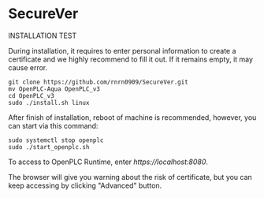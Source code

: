 # SecureVer



INSTALLATION TEST

During installation, it requires to enter personal information to create a certificate and we highly recommend to fill it out. If it remains empty, it may cause error. 


````
git clone https://github.com/rnrn0909/SecureVer.git
mv OpenPLC-Aqua OpenPLC_v3
cd OpenPLC_v3
sudo ./install.sh linux
````
After finish of installation, reboot of machine is recommended, however, you can start via this command:

````
sudo systemctl stop openplc
sudo ./start_openplc.sh
````

To access to OpenPLC Runtime, enter *https://localhost:8080*.

The browser will give you warning about the risk of certificate, but you can keep accessing by clicking "Advanced" button. 

